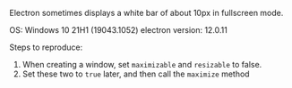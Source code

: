 
Electron sometimes displays a white bar of about 10px in fullscreen mode.

OS: Windows 10 21H1 (19043.1052)
electron version: 12.0.11

Steps to reproduce:
1. When creating a window, set `maximizable` and `resizable` to false.
2. Set these two to `true` later, and then call the `maximize` method 

